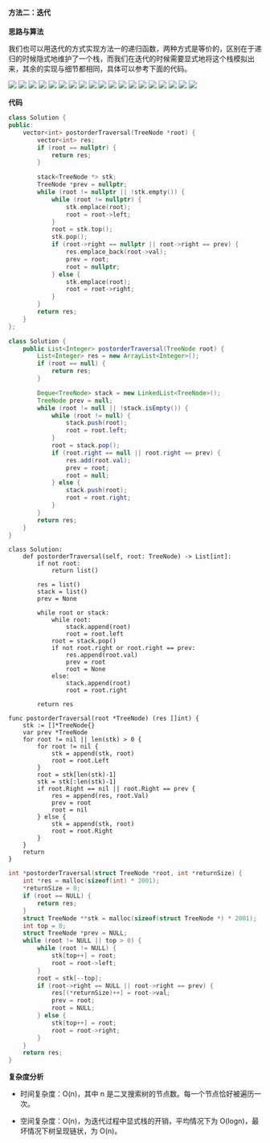 ﻿#### [](https://leetcode.cn/problems/binary-tree-postorder-traversal//#方法二：迭代)方法二：迭代

**思路与算法**

我们也可以用迭代的方式实现方法一的递归函数，两种方式是等价的，区别在于递归的时候隐式地维护了一个栈，而我们在迭代的时候需要显式地将这个栈模拟出来，其余的实现与细节都相同，具体可以参考下面的代码。

![](./Solution0145_4_01.png)
![](./Solution0145_4_02.png)
![](./Solution0145_4_03.png)
![](./Solution0145_4_04.png)
![](./Solution0145_4_05.png)
![](./Solution0145_4_06.png)
![](./Solution0145_4_07.png)
![](./Solution0145_4_08.png)
![](./Solution0145_4_09.png)
![](./Solution0145_4_10.png)
![](./Solution0145_4_11.png)
![](./Solution0145_4_12.png)
![](./Solution0145_4_13.png)
![](./Solution0145_4_14.png)
![](./Solution0145_4_15.png)
![](./Solution0145_4_16.png)
![](./Solution0145_4_17.png)
![](./Solution0145_4_18.png)
![](./Solution0145_4_19.png)

**代码**

```C++
class Solution {
public:
    vector<int> postorderTraversal(TreeNode *root) {
        vector<int> res;
        if (root == nullptr) {
            return res;
        }

        stack<TreeNode *> stk;
        TreeNode *prev = nullptr;
        while (root != nullptr || !stk.empty()) {
            while (root != nullptr) {
                stk.emplace(root);
                root = root->left;
            }
            root = stk.top();
            stk.pop();
            if (root->right == nullptr || root->right == prev) {
                res.emplace_back(root->val);
                prev = root;
                root = nullptr;
            } else {
                stk.emplace(root);
                root = root->right;
            }
        }
        return res;
    }
};

```

```Java
class Solution {
    public List<Integer> postorderTraversal(TreeNode root) {
        List<Integer> res = new ArrayList<Integer>();
        if (root == null) {
            return res;
        }

        Deque<TreeNode> stack = new LinkedList<TreeNode>();
        TreeNode prev = null;
        while (root != null || !stack.isEmpty()) {
            while (root != null) {
                stack.push(root);
                root = root.left;
            }
            root = stack.pop();
            if (root.right == null || root.right == prev) {
                res.add(root.val);
                prev = root;
                root = null;
            } else {
                stack.push(root);
                root = root.right;
            }
        }
        return res;
    }
}

```

```Python3
class Solution:
    def postorderTraversal(self, root: TreeNode) -> List[int]:
        if not root:
            return list()
        
        res = list()
        stack = list()
        prev = None

        while root or stack:
            while root:
                stack.append(root)
                root = root.left
            root = stack.pop()
            if not root.right or root.right == prev:
                res.append(root.val)
                prev = root
                root = None
            else:
                stack.append(root)
                root = root.right
        
        return res

```

```Golang
func postorderTraversal(root *TreeNode) (res []int) {
    stk := []*TreeNode{}
    var prev *TreeNode
    for root != nil || len(stk) > 0 {
        for root != nil {
            stk = append(stk, root)
            root = root.Left
        }
        root = stk[len(stk)-1]
        stk = stk[:len(stk)-1]
        if root.Right == nil || root.Right == prev {
            res = append(res, root.Val)
            prev = root
            root = nil
        } else {
            stk = append(stk, root)
            root = root.Right
        }
    }
    return
}

```

```C
int *postorderTraversal(struct TreeNode *root, int *returnSize) {
    int *res = malloc(sizeof(int) * 2001);
    *returnSize = 0;
    if (root == NULL) {
        return res;
    }
    struct TreeNode **stk = malloc(sizeof(struct TreeNode *) * 2001);
    int top = 0;
    struct TreeNode *prev = NULL;
    while (root != NULL || top > 0) {
        while (root != NULL) {
            stk[top++] = root;
            root = root->left;
        }
        root = stk[--top];
        if (root->right == NULL || root->right == prev) {
            res[(*returnSize)++] = root->val;
            prev = root;
            root = NULL;
        } else {
            stk[top++] = root;
            root = root->right;
        }
    }
    return res;
}

```

**复杂度分析**

-   时间复杂度：O(n)，其中 n 是二叉搜索树的节点数。每一个节点恰好被遍历一次。

-   空间复杂度：O(n)，为迭代过程中显式栈的开销，平均情况下为 O(log⁡n)，最坏情况下树呈现链状，为 O(n)。

